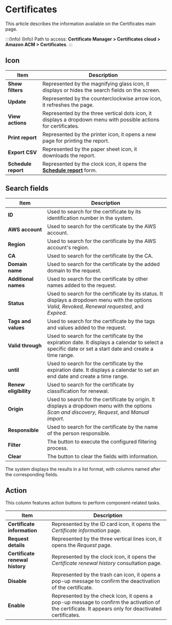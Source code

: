 # Certificates

This article describes the information available on the Certificates main page.
<!-- Fix callout -->
:::(Info) (Info)
Path to access: **Certificate Manager > Certificates cloud > Amazon ACM > Certificates**.
:::

<!-- Fix link -->
## Icon

|Item|Description|
|-|-|
|**Show filters**|Represented by the magnifying glass icon, it displays or hides the search fields on the screen.|
|**Update**|Represented by the counterclockwise arrow icon, it refreshes the page.|
|**View actions**|Represented by the three vertical dots icon, it displays a dropdown menu with possible actions for certificates.|
|**Print report**|Represented by the printer icon, it opens a new page for printing the report.|
|**Export CSV**|Represented by the paper sheet icon, it downloads the report.|
|**Schedule report**|Represented by the clock icon, it opens the [**Schedule report**](/v3-33/docs/general-information-how-to-issue-download-and-schedule-device-reports) form.|

## Search fields

|Item|Description|
|-|-|
|**ID**|Used to search for the certificate by its identification number in the system.|
|**AWS account**|Used to search for the certificate by the AWS account.|
|**Region**|Used to search for the certificate by the AWS account's region.|
|**CA**|Used to search for the certificate by the CA.|
|**Domain name**|Used to search for the certificate by the added domain to the request.|
|**Additional names**|Used to search for the certificate by other names added to the request.|
|**Status**|Used to search for the certificate by its status. It displays a dropdown menu with the options *Valid, Revoked, Renewal requested*, and *Expired*.|
|**Tags and values**|Used to search for the certificate by the tags and values added to the request.|
|**Valid through**|Used to search for the certificate by the expiration date. It displays a calendar to select a specific date or set a start date and create a time range.|
|**until**|Used to search for the certificate by the expiration date. It displays a calendar to set an end date and create a time range.|
|**Renew eligibility**|Used to search for the certificate by classification for renewal.|
|**Origin**|Used to search for the certificate by origin. It displays a dropdown menu with the options *Scan and discovery, Request*, and *Manual import*.|
|**Responsible**|Used to search for the certificate by the name of the person responsible.|
|**Filter**|The button to execute the configured filtering process.|
|**Clear**|The button to clear the fields with information.|

The system displays the results in a list format, with columns named after the corresponding fields.

## Action

This column features action buttons to perform component-related tasks.

|Item|Description|
|-|-|
|**Certificate information**|Represented by the ID card icon, it opens the *Certificate information* page.|
|**Request details**|Represented by the three vertical lines icon, it opens the *Request* page. |
|**Certificate renewal history**|Represented by the clock icon, it opens the *Certificate renewal history* consultation page.|
|**Disable**|Represented by the trash can icon, it opens a pop-up message to confirm the deactivation of the certificate.|
|**Enable**|Represented by the check icon, it opens a pop-up message to confirm the activation of the certificate. It appears only for deactivated certificates.|
